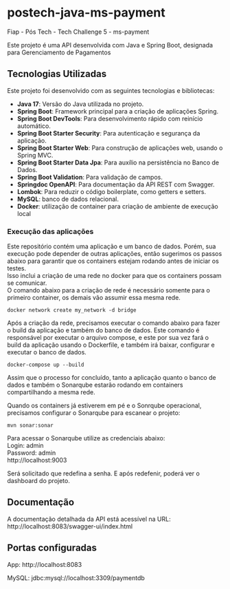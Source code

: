 # postech-java-ms-payment
Fiap - Pós Tech - Tech Challenge 5 - ms-payment

Este projeto é uma API desenvolvida com Java e Spring Boot, designada para Gerenciamento de Pagamentos

## Tecnologias Utilizadas

Este projeto foi desenvolvido com as seguintes tecnologias e bibliotecas:

- **Java 17**: Versão do Java utilizada no projeto.
- **Spring Boot**: Framework principal para a criação de aplicações Spring.
- **Spring Boot DevTools**: Para desenvolvimento rápido com reinício automático.
- **Spring Boot Starter Security**: Para autenticação e segurança da aplicação.
- **Spring Boot Starter Web**: Para construção de aplicações web, usando o Spring MVC.
- **Spring Boot Starter Data Jpa**: Para auxílio na persistência no Banco de Dados.
- **Spring Boot Validation**: Para validação de campos.
- **Springdoc OpenAPI**: Para documentação da API REST com Swagger.
- **Lombok**: Para reduzir o código boilerplate, como getters e setters.
- **MySQL**: banco de dados relacional.
- **Docker**: utilização de container para criação de ambiente de execução local

### Execução das aplicações
Este repositório contém uma aplicação e um banco de dados.
Porém, sua execução pode depender de outras aplicações, então sugerimos os passos abaixo para garantir que os containers estejam rodando antes de iniciar os testes.<br>
Isso inclui a criação de uma rede no docker para que os containers possam se comunicar.<br>
O comando abaixo para a criação de rede é necessário somente para o primeiro container, os demais vão assumir essa mesma rede.
````shell
docker network create my_network -d bridge
````
Após a criação da rede, precisamos executar o comando abaixo para fazer o build da aplicação e também do banco de dados. Este comando é responsável por executar o arquivo compose, e este por sua vez fará o build da aplicação usando o Dockerfile, e também irá baixar, configurar e executar o banco de dados.
````shell
docker-compose up --build
````
Assim que o processo for concluído, tanto a aplicação quanto o banco de dados e também o Sonarqube estarão rodando em containers compartilhando a mesma rede.<br>

Quando os containers já estiverem em pé e o Sonrqube operacional, precisamos configurar o Sonarqube para escanear o projeto:
````shell
mvn sonar:sonar
````

Para acessar o Sonarqube utilize as credenciais abaixo:</br>
Login: admin</br>
Password: admin</br>
http://localhost:9003

Será solicitado que redefina a senha. E após redefenir, poderá ver o dashboard do projeto.


## Documentação

A documentação detalhada da API está acessível na URL:
http://localhost:8083/swagger-ui/index.html

## Portas configuradas

App: http://localhost:8083

MySQL: jdbc:mysql://localhost:3309/paymentdb
